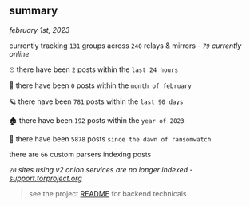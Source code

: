 
## summary
_february 1st, 2023_

currently tracking `131` groups across `240` relays & mirrors - _`79` currently online_

⏲ there have been `2` posts within the `last 24 hours`

🦈 there have been `0` posts within the `month of february`

🪐 there have been `781` posts within the `last 90 days`

🏚 there have been `192` posts within the `year of 2023`

🦕 there have been `5878` posts `since the dawn of ransomwatch`

there are `66` custom parsers indexing posts

_`20` sites using v2 onion services are no longer indexed - [support.torproject.org](https://support.torproject.org/onionservices/v2-deprecation/)_

> see the project [README](https://github.com/joshhighet/ransomwatch#ransomwatch--) for backend technicals
